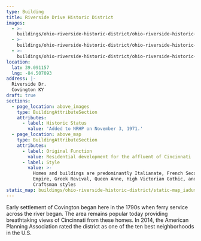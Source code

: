 ```yaml
---
type: Building
title: Riverside Drive Historic District
images:
  - >-
    buildings/ohio-riverside-historic-district/ohio-riverside-historic-district-0_us2bnr
  - >-
    buildings/ohio-riverside-historic-district/ohio-riverside-historic-district-1_r9v17b
  - >-
    buildings/ohio-riverside-historic-district/ohio-riverside-historic-district-2_pxfff2
location:
  lat: 39.091157
  lng: -84.507093
address: |-
  Riverside Dr.
  Covington KY
draft: true
sections:
  - page_location: above_images
    type: BuildingAttributeSection
    attributes:
      - label: Historic Status
        value: 'Added to NRHP on November 3, 1971.'
  - page_location: above_map
    type: BuildingAttributeSection
    attributes:
      - label: Original Function
        value: Residential development for the affluent of Cincinnati
      - label: Style
        value: >-
          Homes and buildings are predominantly Italianate, French Second
          Empire, Greek Revival, Queen Anne, High Victorian Gothic, and American
          Craftsman styles
static_map: buildings/ohio-riverside-historic-district/static-map_iadume
---
```


Early settlement of Covington began here in the 1790s when ferry service across the river began. The area remains popular today providing breathtaking views of Cincinnati from these homes. In 2014, the American Planning Association rated the district as one of the ten best neighborhoods in the U.S.
